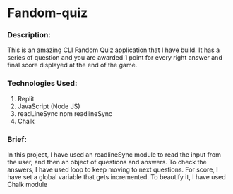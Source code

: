 # Fandom-quiz
### Description:
This is an amazing CLI Fandom Quiz application that I have build. It has a series of question and you are awarded 1 point for every right answer and final score displayed at the end of the game.
### Technologies Used:
 1. Replit
 2. JavaScript (Node JS)
 3. readLineSync npm readlineSync
 4. Chalk
 ### Brief:
 In this project, I have used an readlineSync module to read the input from the user, and then an object of questions and answers. 
 To check the answers, I have used loop to keep moving to next questions. For score, I have set a global variable that gets incremented. 
 To beautify it, I have used Chalk module
